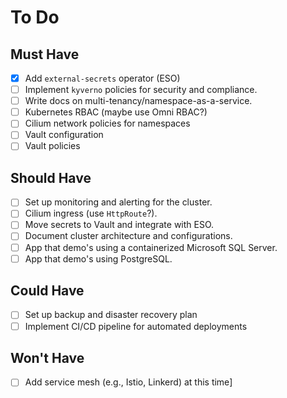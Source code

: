 # To Do

## Must Have

- [X] Add `external-secrets` operator (ESO)
- [ ] Implement `kyverno` policies for security and compliance.
- [ ] Write docs on multi-tenancy/namespace-as-a-service.
- [ ] Kubernetes RBAC (maybe use Omni RBAC?)
- [ ] Cilium network policies for namespaces
- [ ] Vault configuration
- [ ] Vault policies

## Should Have

- [ ] Set up monitoring and alerting for the cluster.
- [ ] Cilium ingress (use `HttpRoute`?).
- [ ] Move secrets to Vault and integrate with ESO.
- [ ] Document cluster architecture and configurations.
- [ ] App that demo's using a containerized Microsoft SQL Server.
- [ ] App that demo's using PostgreSQL.

## Could Have

- [ ] Set up backup and disaster recovery plan
- [ ] Implement CI/CD pipeline for automated deployments

## Won't Have

- [ ] Add service mesh (e.g., Istio, Linkerd) at this time]
